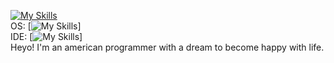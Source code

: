[![My Skills](https://skillicons.dev/icons?i=js,python,lua)](https://skillicons.dev) <br>
OS: [![My Skills](https://skillicons.dev/icons?i=windows)] <br>
IDE: [![My Skills](https://skillicons.dev/icons?i=code,sublime)] <br>
Heyo! I'm an american programmer with a dream to become happy with life.
